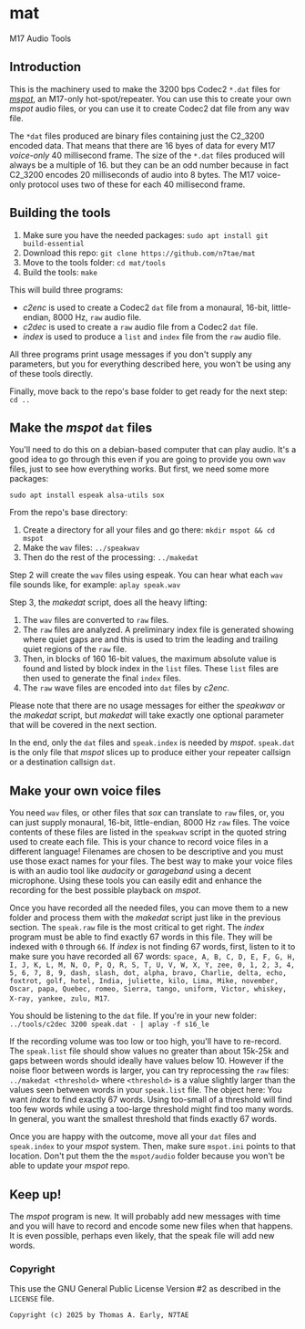 # mat
M17 Audio Tools

## Introduction

This is the machinery used to make the 3200 bps Codec2 `*.dat` files for [*mspot*](https://github.com/n7tae/mspot), an M17-only hot-spot/repeater. You can use this to create your own *mspot* audio files, or you can use it to create Codec2 dat file from any wav file.

The `*dat` files produced are binary files containing just the C2_3200 encoded data. That means that there are 16 byes of data for every M17 *voice-only* 40 millisecond frame. The size of the `*.dat` files produced will always be a multiple of 16. but they can be an odd number because in fact C2_3200 encodes 20 milliseconds of audio into 8 bytes. The M17 voice-only protocol uses two of these for each 40 millisecond frame.

## Building the tools

1. Make sure you have the needed packages: `sudo apt install git build-essential`
2. Download this repo: `git clone https://github.com/n7tae/mat`
3. Move to the tools folder: `cd mat/tools`
4. Build the tools: `make`

This will build three programs:
- *c2enc* is used to create a Codec2 `dat` file from a monaural, 16-bit, little-endian, 8000 Hz, `raw` audio file.
- *c2dec* is used to create a `raw` audio file from a Codec2 `dat` file.
- *index* is used to produce a `list` and `index` file from the `raw` audio file.

All three programs print usage messages if you don't supply any parameters, but you for everything described here, you won't be using any of these tools directly.

Finally, move back to the repo's base folder to get ready for the next step: `cd ..`

## Make the *mspot* `dat` files

You'll need to do this on a debian-based computer that can play audio. It's a good idea to go through this even if you are going to provide you own `wav` files, just to see how everything works. But first, we need some more packages:

`sudo apt install espeak alsa-utils sox`

From the repo's base directory:
1. Create a directory for all your files and go there: `mkdir mspot && cd mspot`
2. Make the `wav` files: `../speakwav`
3. Then do the rest of the processing: `../makedat`

Step 2 will create the `wav` files using espeak. You can hear what each `wav` file sounds like, for example: `aplay speak.wav`

Step 3, the *makedat* script, does all the heavy lifting:
1. The `wav` files are converted to `raw` files.
2. The `raw` files are analyzed. A preliminary index file is generated showing where quiet gaps are and this is used to trim the leading and trailing quiet regions of the `raw` file.
3. Then, in blocks of 160 16-bit values, the maximum absolute value is found and listed by block index in the `list` files. These `list` files are then used to generate the final `index` files.
4. The `raw` wave files are encoded into `dat` files by *c2enc*.

Please note that there are no usage messages for either the *speakwav* or the *makedat* script, but *makedat* will take exactly one optional parameter that will be covered in the next section.

In the end, only the `dat` files and `speak.index` is needed by *mspot*. `speak.dat` is the only file that *mspot* slices up to produce either your repeater callsign or a destination callsign `dat`.

## Make your own voice files

You need `wav` files, or other files that *sox* can translate to `raw` files, or, you can just supply monaural, 16-bit, little-endian, 8000 Hz `raw` files. The voice contents of these files are listed in the `speakwav` script in the quoted string used to create each file. This is your chance to record voice files in a different language! Filenames are chosen to be descriptive and you must use those exact names for your files. The best way to make your voice files is with an audio tool like *audacity* or *garageband* using a decent microphone. Using these tools you can easily edit and enhance the recording for the best possible playback on *mspot*.

Once you have recorded all the needed files, you can move them to a new folder and process them with the *makedat* script just like in the previous section. The `speak.raw` file is the most critical to get right. The *index* program must be able to find exactly 67 words in this file. They will be indexed with `0` through `66`. If *index* is not finding 67 words, first, listen to it to make sure you have recorded all 67 words: `space, A, B, C, D, E, F, G, H, I, J, K, L, M, N, O, P, Q, R, S, T, U, V, W, X, Y, zee, 0, 1, 2, 3, 4, 5, 6, 7, 8, 9, dash, slash, dot, alpha, bravo, Charlie, delta, echo, foxtrot, golf, hotel, India, juliette, kilo, Lima, Mike, november, Oscar, papa, Quebec, romeo, Sierra, tango, uniform, Victor, whiskey, X-ray, yankee, zulu, M17`.

You should be listening to the `dat` file. If you're in your new folder: `../tools/c2dec 3200 speak.dat - | aplay -f s16_le`

If the recording volume was too low or too high, you'll have to re-record. The `speak.list` file should show values no greater than about 15k-25k and gaps between words should ideally have values below 10. However if the noise floor between words is larger, you can try reprocessing the `raw` files: `../makedat <threshold>` where `<threshold>` is a value slightly larger than the values seen between words in your `speak.list` file. The object here: You want *index* to find exactly 67 words. Using too-small of a threshold will find too few words while using a too-large threshold might find too many words. In general, you want the smallest threshold that finds exactly 67 words.

Once you are happy with the outcome, move all your `dat` files and `speak.index` to your *mspot* system. Then, make sure `mspot.ini` points to that location. Don't put them the the `mspot/audio` folder because you won't be able to update your *mspot* repo.

## Keep up!

The *mspot* program is new. It will probably add new messages with time and you will have to record and encode some new files when that happens. It is even possible, perhaps even likely, that the speak file will add new words.

### Copyright

This use the GNU General Public License Version #2 as described in the `LICENSE` file.

`Copyright (c) 2025 by Thomas A. Early, N7TAE`
